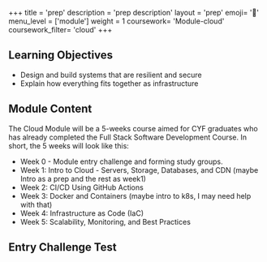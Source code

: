 +++
title = 'prep'
description = 'prep description'
layout = 'prep'
emoji= '📝'
menu_level = ['module']
weight = 1
coursework= 'Module-cloud'
coursework_filter= 'cloud'
+++

## Learning Objectives

- Design and build systems that are resilient and secure
- Explain how everything fits together as infrastructure

## Module Content

The Cloud Module will be a 5-weeks course aimed for CYF graduates who has already completed the Full Stack Software Development Course. In short, the 5 weeks will look like this:

- Week 0 - Module entry challenge and forming study groups.
- Week 1: Intro to Cloud - Servers, Storage, Databases, and CDN (maybe Intro as a prep and the rest as week1)
- Week 2: CI/CD Using GitHub Actions
- Week 3: Docker and Containers (maybe intro to k8s, I may need help with that)
- Week 4: Infrastructure as Code (IaC)
- Week 5: Scalability, Monitoring, and Best Practices

## Entry Challenge Test

